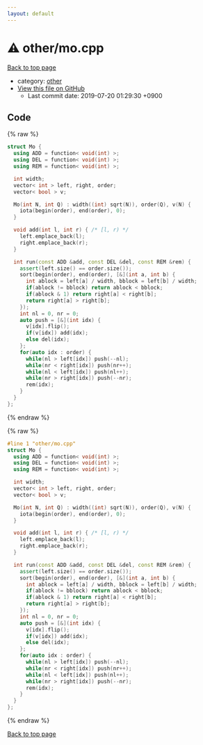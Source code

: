 ```yaml
---
layout: default
---
```


<!-- mathjax config similar to math.stackexchange -->
<script type="text/javascript" async
  src="https://cdnjs.cloudflare.com/ajax/libs/mathjax/2.7.5/MathJax.js?config=TeX-MML-AM_CHTML">
</script>
<script type="text/x-mathjax-config">
  MathJax.Hub.Config({
    TeX: { equationNumbers: { autoNumber: "AMS" }},
    tex2jax: {
      inlineMath: [ ['$','$'] ],
      processEscapes: true
    },
    "HTML-CSS": { matchFontHeight: false },
    displayAlign: "left",
    displayIndent: "2em"
  });
</script>

<script type="text/javascript" src="https://cdnjs.cloudflare.com/ajax/libs/jquery/3.4.1/jquery.min.js"></script>
<script src="https://cdn.jsdelivr.net/npm/jquery-balloon-js@1.1.2/jquery.balloon.min.js" integrity="sha256-ZEYs9VrgAeNuPvs15E39OsyOJaIkXEEt10fzxJ20+2I=" crossorigin="anonymous"></script>
<script type="text/javascript" src="../../assets/js/copy-button.js"></script>
<link rel="stylesheet" href="../../assets/css/copy-button.css" />


# :warning: other/mo.cpp

<a href="../../index.html">Back to top page</a>

* category: <a href="../../index.html#795f3202b17cb6bc3d4b771d8c6c9eaf">other</a>
* <a href="{{ site.github.repository_url }}/blob/master/other/mo.cpp">View this file on GitHub</a>
    - Last commit date: 2019-07-20 01:29:30 +0900




## Code

<a id="unbundled"></a>
{% raw %}
```cpp
struct Mo {
  using ADD = function< void(int) >;
  using DEL = function< void(int) >;
  using REM = function< void(int) >;

  int width;
  vector< int > left, right, order;
  vector< bool > v;

  Mo(int N, int Q) : width((int) sqrt(N)), order(Q), v(N) {
    iota(begin(order), end(order), 0);
  }

  void add(int l, int r) { /* [l, r) */
    left.emplace_back(l);
    right.emplace_back(r);
  }

  int run(const ADD &add, const DEL &del, const REM &rem) {
    assert(left.size() == order.size());
    sort(begin(order), end(order), [&](int a, int b) {
      int ablock = left[a] / width, bblock = left[b] / width;
      if(ablock != bblock) return ablock < bblock;
      if(ablock & 1) return right[a] < right[b];
      return right[a] > right[b];
    });
    int nl = 0, nr = 0;
    auto push = [&](int idx) {
      v[idx].flip();
      if(v[idx]) add(idx);
      else del(idx);
    };
    for(auto idx : order) {
      while(nl > left[idx]) push(--nl);
      while(nr < right[idx]) push(nr++);
      while(nl < left[idx]) push(nl++);
      while(nr > right[idx]) push(--nr);
      rem(idx);
    }
  }
};

```
{% endraw %}

<a id="bundled"></a>
{% raw %}
```cpp
#line 1 "other/mo.cpp"
struct Mo {
  using ADD = function< void(int) >;
  using DEL = function< void(int) >;
  using REM = function< void(int) >;

  int width;
  vector< int > left, right, order;
  vector< bool > v;

  Mo(int N, int Q) : width((int) sqrt(N)), order(Q), v(N) {
    iota(begin(order), end(order), 0);
  }

  void add(int l, int r) { /* [l, r) */
    left.emplace_back(l);
    right.emplace_back(r);
  }

  int run(const ADD &add, const DEL &del, const REM &rem) {
    assert(left.size() == order.size());
    sort(begin(order), end(order), [&](int a, int b) {
      int ablock = left[a] / width, bblock = left[b] / width;
      if(ablock != bblock) return ablock < bblock;
      if(ablock & 1) return right[a] < right[b];
      return right[a] > right[b];
    });
    int nl = 0, nr = 0;
    auto push = [&](int idx) {
      v[idx].flip();
      if(v[idx]) add(idx);
      else del(idx);
    };
    for(auto idx : order) {
      while(nl > left[idx]) push(--nl);
      while(nr < right[idx]) push(nr++);
      while(nl < left[idx]) push(nl++);
      while(nr > right[idx]) push(--nr);
      rem(idx);
    }
  }
};

```
{% endraw %}

<a href="../../index.html">Back to top page</a>

